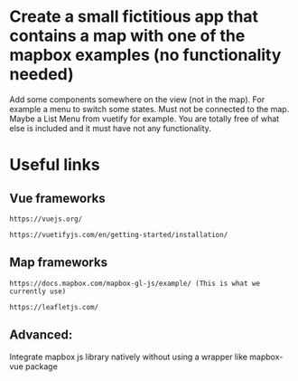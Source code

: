 # Create a small fictitious app that contains a map with one of the mapbox examples (no functionality needed)

Add some components somewhere on the view (not in the map). For example a menu to switch some states. Must not be connected to the map. Maybe a List Menu from vuetify for example. You are totally free of what else is included and it must have not any functionality.

# Useful links
## Vue frameworks

    https://vuejs.org/

    https://vuetifyjs.com/en/getting-started/installation/


## Map frameworks

    https://docs.mapbox.com/mapbox-gl-js/example/ (This is what we currently use)

    https://leafletjs.com/ 


## Advanced:

Integrate mapbox js library natively without using a wrapper like mapbox-vue package